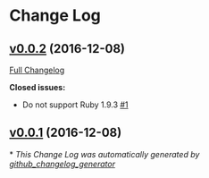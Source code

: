 # Change Log

## [v0.0.2](https://github.com/dentarg/dyno_metadata/tree/v0.0.2) (2016-12-08)
[Full Changelog](https://github.com/dentarg/dyno_metadata/compare/v0.0.1...v0.0.2)

**Closed issues:**

- Do not support Ruby 1.9.3 [\#1](https://github.com/dentarg/dyno_metadata/issues/1)

## [v0.0.1](https://github.com/dentarg/dyno_metadata/tree/v0.0.1) (2016-12-08)


\* *This Change Log was automatically generated by [github_changelog_generator](https://github.com/skywinder/Github-Changelog-Generator)*